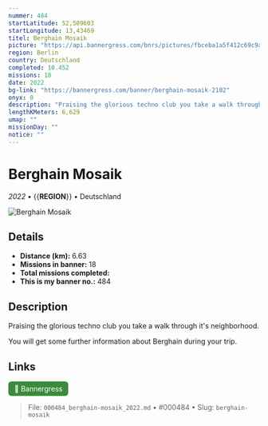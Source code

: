 ```yaml
---
nummer: 484
startLatitude: 52,509603
startLongitude: 13,43469
titel: Berghain Mosaik
picture: "https://api.bannergress.com/bnrs/pictures/fbceba1a5f412c69c9a424997b50b9c8"
region: Berlin
country: Deutschland
completed: 10.452
missions: 18
date: 2022
bg-link: "https://bannergress.com/banner/berghain-mosaik-2102"
onyx: 0
description: "Praising the glorious techno club you take a walk through it's neighborhood.\n\nYou will get some further information about Berghain during your trip."
lengthKMeters: 6,629
umap: ""
missionDay: ""
notice: ""
---
```

# Berghain Mosaik

*2022* • {{__REGION__}} • Deutschland

![Berghain Mosaik](https://api.bannergress.com/bnrs/pictures/fbceba1a5f412c69c9a424997b50b9c8)



## Details
- **Distance (km):** 6.63
- **Missions in banner:** 18
- **Total missions completed:** 
- **This is my banner no.:** 484



## Description
Praising the glorious techno club you take a walk through it's neighborhood.

You will get some further information about Berghain during your trip.



## Links
<a href="https://bannergress.com/banner/berghain-mosaik-2102" target="_blank" style="display:inline-block;margin-right:8px;padding:6px 12px;background:#3c8b3c;color:#fff;text-decoration:none;border-radius:6px;">🔗 Bannergress</a>



> File: `000484_berghain-mosaik_2022.md` • #000484 • Slug: `berghain-mosaik`
